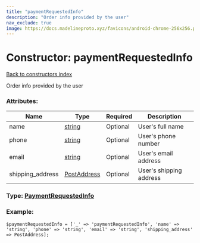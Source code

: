 ```yaml
---
title: "paymentRequestedInfo"
description: "Order info provided by the user"
nav_exclude: true
image: https://docs.madelineproto.xyz/favicons/android-chrome-256x256.png
---
```

# Constructor: paymentRequestedInfo  
[Back to constructors index](/API_docs/constructors/index.html)



Order info provided by the user

### Attributes:

| Name     |    Type       | Required | Description |
|----------|---------------|----------|-------------|
|name|[string](/API_docs/types/string.html) | Optional|User's full name|
|phone|[string](/API_docs/types/string.html) | Optional|User's phone number|
|email|[string](/API_docs/types/string.html) | Optional|User's email address|
|shipping\_address|[PostAddress](/API_docs/types/PostAddress.html) | Optional|User's shipping address|



### Type: [PaymentRequestedInfo](/API_docs/types/PaymentRequestedInfo.html)


### Example:

```
$paymentRequestedInfo = ['_' => 'paymentRequestedInfo', 'name' => 'string', 'phone' => 'string', 'email' => 'string', 'shipping_address' => PostAddress];
```  
